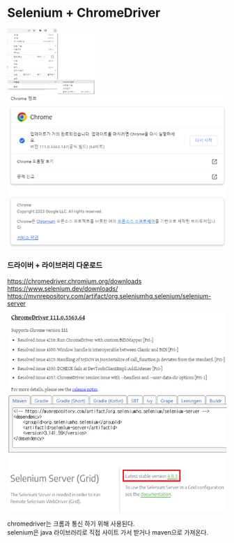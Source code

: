# Selenium + ChromeDriver
<img src="./files/2023-04-12-01.png" width="200px" height="150px"/>
<img src="./files/2023-04-12-02.png" />

### 드라이버 + 라이브러리 다운로드
https://chromedriver.chromium.org/downloads   
https://www.selenium.dev/downloads/   
https://mvnrepository.com/artifact/org.seleniumhq.selenium/selenium-server   

<img src="./files/2023-04-12-03.png" />
<img src="./files/2023-04-12-04.png" />
<img src="./files/2023-04-12-05.png" />

chromedriver는 크롬과 통신 하기 위해 사용된다.   
selenium은 java 라이브러리로 직접 사이트 가서 받거나 maven으로 가져온다.